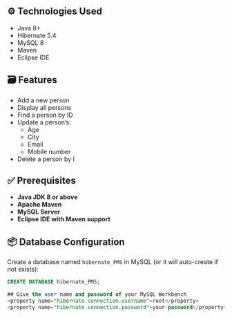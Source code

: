 ## ⚙️ Technologies Used

- Java 8+
- Hibernate 5.4
- MySQL 8
- Maven
- Eclipse IDE

## 🗃️ Features

- Add a new person
- Display all persons
- Find a person by ID
- Update a person’s:
  - Age
  - City
  - Email
  - Mobile number
- Delete a person by I

## ✅ Prerequisites

- **Java JDK 8 or above**
- **Apache Maven**
- **MySQL Server**
- **Eclipse IDE with Maven support**


## 📦 Database Configuration

Create a database named `hibernate_PMS` in MySQL (or it will auto-create if not exists):

```sql
CREATE DATABASE hibernate_PMS;

## Give the user name and password of your MySQL Workbench
<property name="hibernate.connection.username">root</property>
<property name="hibernate.connection.password">your-password</property>

